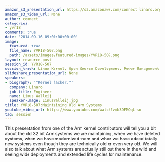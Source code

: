 ```yaml
---
amazon_s3_presentation_url: https://s3.amazonaws.com/connect.linaro.org/yvr18/presentations/yvr18-507.pdf
amazon_s3_video_url: None
author: connect
categories:
- yvr18
comments: true
date: '2018-09-16 09:00:00+00:00'
image:
  featured: true
  file_name: YVR18-507.png
  path: /assets/images/featured-images/YVR18-507.png
layout: resource-post
session_id: YVR18-507
session_track: Linux Kernel, Open Source Development, Power Management
slideshare_presentation_url: None
speakers:
- biography: '"Kernel hacker."'
  company: Linaro
  job-title: Engineer
  name: Linus Walleij
  speaker-image: LinusWalleij.jpg
title: YVR18-507:Maintaining Old Arm Systems
youtube_video_url: https://www.youtube.com/watch?v=b3DFMQqL-so
tag: session
---
```


This presentation from one of the Arm kernel contributors will tell you a bit about the old 32 bit Arm systems we are maintaining, when we have deleted systems, when we have modernized them and when we have added totally new systems even though they are technically old or even very old. We will also talk about what Arm systems are actually still out there in the wild and seeing wide deployments and extended life cycles for maintenance.
